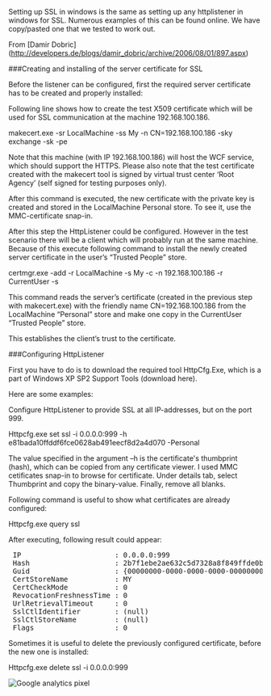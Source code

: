 Setting up SSL in windows is the same as setting up any httplistener in windows for SSL. Numerous examples of this can be found online. We have copy/pasted one that we tested to work out.

From [Damir Dobric] (http://developers.de/blogs/damir_dobric/archive/2006/08/01/897.aspx)

###Creating and installing of the server certificate for SSL

Before the listener can be configured, first the required server certificate has to be created and properly installed:

Following line shows how to create the test X509 certificate which will be used for SSL communication at the machine 192.168.100.186.

makecert.exe -sr LocalMachine -ss My -n CN=192.168.100.186 -sky exchange -sk -pe
 

Note that this machine (with IP 192.168.100.186) will host the WCF service, which should support the HTTPS. Please also note that the test certificate created with the makecert tool is signed by virtual trust center ‘Root Agency’ (self signed for testing purposes only).

After this command is executed, the new certificate with the private key is created and stored in the LocalMachine Personal store. To see it, use the MMC-certificate snap-in.

After this step the HttpListener could be configured. However in the test scenario there will be a client which will probably run at the same machine. Because of this execute following command to install the newly created server certificate in the user’s “Trusted People” store.

certmgr.exe -add -r LocalMachine -s My -c -n 192.168.100.186 -r CurrentUser -s
 

This command reads the server’s certificate (created in the previous step with makecert.exe) with the friendly name CN=192.168.100.186 from the LocalMachine “Personal” store and make one copy in the CurrentUser “Trusted People” store.

This establishes the client’s trust to the certificate.

###Configuring HttpListener

First you have to do is to download the required tool HttpCfg.Exe, which is a part of Windows XP SP2 Support Tools (download here).

 

Here are some examples:
 

Configure HttpListener to provide SSL at all IP-addresses, but on the port 999.

Httpcfg.exe set ssl -i 0.0.0.0:999 -h e81bada10ffddf6fce0628ab491eecf8d2a4d070 -Personal
 

The value specified in the argument –h is the certificate's thumbprint (hash), which can be copied from any certificate viewer. I used MMC cetificates snap-in to browse for certificate. Under details tab, select Thumbprint and copy the binary-value. Finally, remove all blanks. 

Following command is useful to show what certificates are already configured:
 

Httpcfg.exe query ssl 

After executing, following result could appear: 

<pre>
 IP                      : 0.0.0.0:999
 Hash                    : 2b7f1ebe2ae632c5d7328a8f849ffde0b4 3c07c
 Guid                    : {00000000-0000-0000-0000-000000000000}
 CertStoreName           : MY
 CertCheckMode           : 0
 RevocationFreshnessTime : 0
 UrlRetrievalTimeout     : 0
 SslCtlIdentifier        : (null)
 SslCtlStoreName         : (null)
 Flags                   : 0
</pre>

Sometimes it is useful to delete the previously configured certificate, before the new one is installed:

Httpcfg.exe delete ssl -i 0.0.0.0:999

![Google analytics pixel](https://gaproxy-1.apphb.com/UA-40176181-1/Wiki/Setting-Up-SSL-Windows)